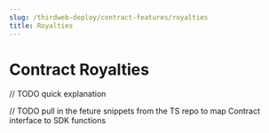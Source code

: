 ```yaml
---
slug: /thirdweb-deploy/contract-features/royalties
title: Royalties
---
```


# Contract Royalties

// TODO quick explanation

// TODO pull in the feture snippets from the TS repo to map Contract interface to SDK functions
